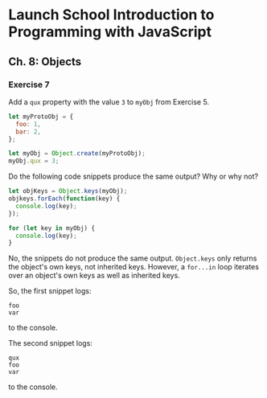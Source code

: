# Launch School Introduction to Programming with JavaScript

## Ch. 8: Objects

### Exercise 7

Add a `qux` property with the value `3` to `myObj` from Exercise 5.
```js
let myProtoObj = {
  foo: 1,
  bar: 2,
};

let myObj = Object.create(myProtoObj);
myObj.qux = 3;
```

Do the following code snippets produce the same output? Why or why not?

```js
let objKeys = Object.keys(myObj);
objkeys.forEach(function(key) {
  console.log(key);
});
```

```js
for (let key in myObj) {
  console.log(key);
}
```

No, the snippets do not produce the same output. `Object.keys` only returns the
object's own keys, not inherited keys. However, a `for...in` loop iterates over
an object's own keys as well as inherited keys.

So, the first snippet logs:
```
foo
var
```
to the console.

The second snippet logs:
```
qux
foo
var
```
to the console.